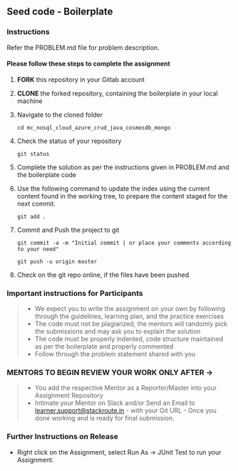 ## Seed code - Boilerplate

### Instructions
Refer the PROBLEM.md file for problem description. 

#### Please follow these steps to complete the assignment

1. **FORK** this repository in your Gitlab account

2. **CLONE** the forked repository, containing the boilerplate in your local machine
     
3. Navigate to the cloned folder

    `cd mc_nosql_cloud_azure_crud_java_cosmosdb_mongo`

4. Check the status of your repository
     
     `git status`

5. Complete the solution as per the instructions given in PROBLEM.md and the boilerplate code

6. Use the following command to update the index using the current content found in the working tree, to prepare the content staged for the next commit.

     `git add .`
 
7. Commit and Push the project to git

     `git commit -a -m "Initial commit | or place your comments according to your need"`

     `git push -u origin master`

8. Check on the git repo online, if the files have been pushed

### Important instructions for Participants
> - We expect you to write the assignment on your own by following through the guidelines, learning plan, and the practice exercises
> - The code must not be plagiarized, the mentors will randomly pick the submissions and may ask you to explain the solution
> - The code must be properly indented, code structure maintained as per the boilerplate and properly commented
> - Follow through the problem statement shared with you

### MENTORS TO BEGIN REVIEW YOUR WORK ONLY AFTER ->
> - You add the respective Mentor as a Reporter/Master into your Assignment Repository
> - Intimate your Mentor on Slack and/or Send an Email to learner.support@stackroute.in - with your Git URL - Once you done working and is ready for final submission.

### Further Instructions on Release
- Right click on the Assignment, select Run As -> JUnit Test to run your Assignment.